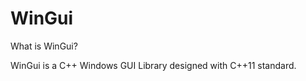 WinGui
======

What is WinGui?

WinGui is a C++ Windows GUI Library designed with C++11 standard.



